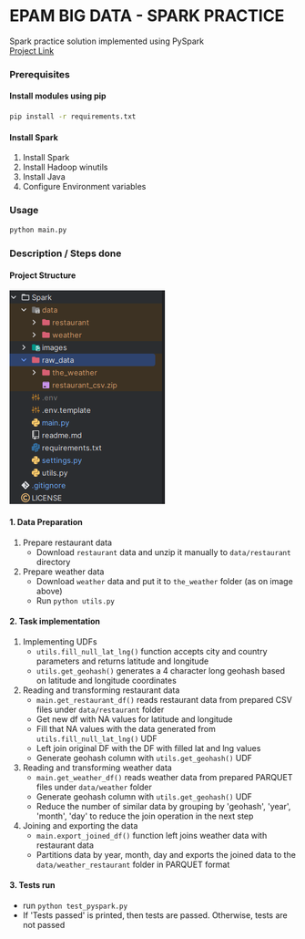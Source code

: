 # EPAM BIG DATA - SPARK PRACTICE

Spark practice solution implemented using PySpark  
[Project Link](https://github.com/daurepchik/epam_big_data/tree/main/Spark)

### Prerequisites
#### Install modules using pip
```bash
pip install -r requirements.txt
```
#### Install Spark
1. Install Spark
2. Install Hadoop winutils
3. Install Java
4. Configure Environment variables

### Usage

```bash
python main.py
```

### Description / Steps done
#### Project Structure 
![project_structure](images/project_structure.png)
#### 1. Data Preparation
1. Prepare restaurant data
   - Download `restaurant` data and unzip it manually to `data/restaurant` directory
2. Prepare weather data
   - Download `weather` data and put it to `the_weather` folder (as on image above)
   - Run `python utils.py`
#### 2. Task implementation
1. Implementing UDFs
   - `utils.fill_null_lat_lng()` function accepts city and country parameters and returns 
   latitude and longitude
   - `utils.get_geohash()` generates a 4 character long geohash based on latitude and longitude coordinates
2. Reading and transforming restaurant data
   - `main.get_restaurant_df()` reads restaurant data from prepared CSV files under `data/restaurant` folder
   - Get new df with NA values for latitude and longitude
   - Fill that NA values with the data generated from `utils.fill_null_lat_lng()` UDF
   - Left join original DF with the DF with filled lat and lng values
   - Generate geohash column with `utils.get_geohash()` UDF
3. Reading and transforming weather data
   - `main.get_weather_df()` reads weather data from prepared PARQUET files under `data/weather` folder
   - Generate geohash column with `utils.get_geohash()` UDF
   - Reduce the number of similar data by grouping by 'geohash', 'year', 'month', 'day' 
   to reduce the join operation in the next step
4. Joining and exporting the data
   - `main.export_joined_df()` function left joins weather data with restaurant data
   - Partitions data by year, month, day and 
   exports the joined data to the `data/weather_restaurant` folder in PARQUET format
#### 3. Tests run
   - run `python test_pyspark.py`
   - If 'Tests passed' is printed, then tests are passed. Otherwise, tests are not passed